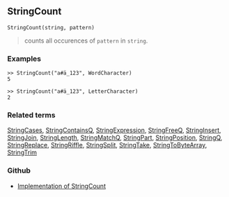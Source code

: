 ## StringCount

```
StringCount(string, pattern)
```

> counts all occurences of `pattern` in `string`.
  
### Examples

```
>> StringCount("a#ä_123", WordCharacter)
5

>> StringCount("a#ä_123", LetterCharacter) 
2 
```

### Related terms
[StringCases](StringCases.md), [StringContainsQ](StringContainsQ.md), [StringExpression](StringExpression.md), [StringFreeQ](StringFreeQ.md), [StringInsert](StringInsert.md), [StringJoin](StringJoin.md), [StringLength](StringLength.md), [StringMatchQ](StringMatchQ.md), [StringPart](StringPart.md), [StringPosition](StringPosition.md), [StringQ](StringQ.md), [StringReplace](StringReplace.md), [StringRiffle](StringRiffle.md), [StringSplit](StringSplit.md), [StringTake](StringTake.md), [StringToByteArray](StringToByteArray.md), [StringTrim](StringTrim.md)

### Github

* [Implementation of StringCount](https://github.com/axkr/symja_android_library/blob/master/symja_android_library/matheclipse-core/src/main/java/org/matheclipse/core/builtin/StringFunctions.java#L1294) 
